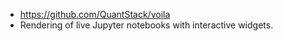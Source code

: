 * https://github.com/QuantStack/voila
* Rendering of live Jupyter notebooks with interactive widgets.
